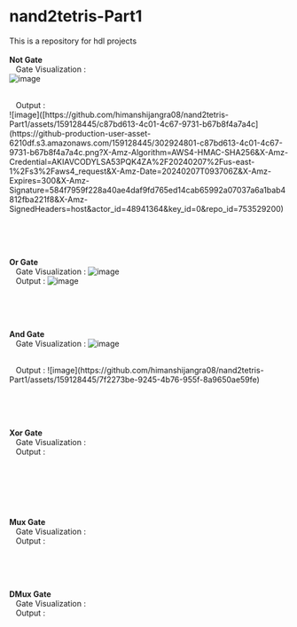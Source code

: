 # nand2tetris-Part1
This is a repository for hdl projects
<br><br>
<b>Not Gate</b><br>
&nbsp;&nbsp;&nbsp;Gate Visualization : <br>
![image](https://github.com/himanshijangra08/nand2tetris-Part1/assets/159128445/7bf1359e-188e-4197-b370-b8490e7cbbed)

<br>
&nbsp;&nbsp;&nbsp;Output :<br>
![image]([https://github.com/himanshijangra08/nand2tetris-Part1/assets/159128445/c87bd613-4c01-4c67-9731-b67b8f4a7a4c](https://github-production-user-asset-6210df.s3.amazonaws.com/159128445/302924801-c87bd613-4c01-4c67-9731-b67b8f4a7a4c.png?X-Amz-Algorithm=AWS4-HMAC-SHA256&X-Amz-Credential=AKIAVCODYLSA53PQK4ZA%2F20240207%2Fus-east-1%2Fs3%2Faws4_request&X-Amz-Date=20240207T093706Z&X-Amz-Expires=300&X-Amz-Signature=584f7959f228a40ae4daf9fd765ed14cab65992a07037a6a1bab4812fba221f8&X-Amz-SignedHeaders=host&actor_id=48941364&key_id=0&repo_id=753529200)






<br><br><br>

<b>Or Gate</b><br>
&nbsp;&nbsp;&nbsp;Gate Visualization :
![image](https://github.com/himanshijangra08/nand2tetris-Part1/assets/159128445/4c819a61-4b9c-416a-9ad2-5ead387c03ae)
<br>
&nbsp;&nbsp;&nbsp;Output :
![image](https://github.com/himanshijangra08/nand2tetris-Part1/assets/159128445/f699aae3-a3b0-4815-8bd6-78def20e4131)






 <br><br><br>

<b>And Gate</b><br>
&nbsp;&nbsp;&nbsp;Gate Visualization :
![image](https://github.com/himanshijangra08/nand2tetris-Part1/assets/159128445/f7ced0b8-b97c-4f0a-8251-e3a58b5a3832)

<br>
&nbsp;&nbsp;&nbsp;Output :
![image](https://github.com/himanshijangra08/nand2tetris-Part1/assets/159128445/7f2273be-9245-4b76-955f-8a9650ae59fe)


 <br>






 <br><br><br>

<b>Xor Gate</b><br>
&nbsp;&nbsp;&nbsp;Gate Visualization : 
<br>
&nbsp;&nbsp;&nbsp;Output :

 <br>






 <br><br><br>

<b>Mux Gate</b><br>
&nbsp;&nbsp;&nbsp;Gate Visualization :
<br>
&nbsp;&nbsp;&nbsp;Output :




<br><br><br>

<b>DMux Gate</b><br>
&nbsp;&nbsp;&nbsp;Gate Visualization :
<br>
&nbsp;&nbsp;&nbsp;Output :




 <br>
